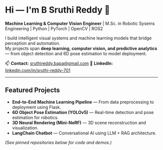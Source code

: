 <!--
**Sruthi-Reddy-B/Sruthi-Reddy-B** is a ✨ _special_ ✨ repository because its `README.md` (this file) appears on your GitHub profile.

Here are some ideas to get you started:

- 🔭 I’m currently working on ...
- 🌱 I’m currently learning ...
- 👯 I’m looking to collaborate on ...
- 🤔 I’m looking for help with ...
- 💬 Ask me about ...
- 📫 How to reach me: ...
- 😄 Pronouns: ...
- ⚡ Fun fact: ...
-->

# Hi — I'm B Sruthi Reddy 👋

**Machine Learning & Computer Vision Engineer** | M.Sc. in Robotic Sysems Engineering | Python | PyTorch | OpenCV | ROS2 

I build intelligent visual systems and machine learning models that bridge perception and automation.  
My projects span **deep learning, computer vision, and predictive analytics** — from object detection and 6D pose estimation to model deployment.

📫 **Contact:** sruthireddy.bapa@gmail.com
🔗 **LinkedIn:** [linkedin.com/in/sruthi-reddy-701](https://www.linkedin.com/in/sruthi-reddy-701)  

---

##  Featured Projects
-  **End-to-End Machine Learning Pipeline** — From data preprocessing to deployment using Flask.  
-  **6D Object Pose Estimation (YOLOv5)** — Real-time detection and pose estimation for robotics.  
-  **3D Neural Rendering (Mini-NeRF)** — 3D scene reconstruction and visualization.  
-  **LangChain Chatbot** — Conversational AI using LLM + RAG architecture.

*(See pinned repositories below for code and demos.)*


